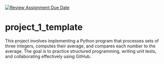 [![Review Assignment Due Date](https://classroom.github.com/assets/deadline-readme-button-22041afd0340ce965d47ae6ef1cefeee28c7c493a6346c4f15d667ab976d596c.svg)](https://classroom.github.com/a/xEBRJeOF)
# project_1_template
This project involves implementing a Python program that processes sets of three integers, computes their average, and compares each number to the average. The goal is to practice structured programming, writing unit tests, and collaborating effectively using GitHub.

